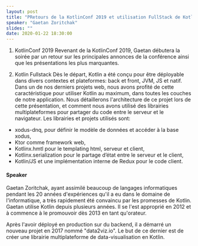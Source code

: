 ```yaml
---
layout: post
title: "PRetours de la KotlinConf 2019 et utilisation FullStack de Kotlin"
speaker: "Gaetan Zoritchak"
slides: ""
date: 2020-01-22 18:30:00
---
```


1. KotlinConf 2019
Revenant de la KotlinConf 2019, Gaetan débutera la soirée par un retour sur les principales annonces de la conférence ainsi que les présentations les plus marquantes.

2. Kotlin Fullstack
Dès le départ, Kotlin a été conçu pour être déployable dans divers contextes et plateformes: back et front, JVM, JS et natif.
Dans un de nos derniers projets web, nous avons profité de cette caractéristique pour utiliser Kotlin au maximum, dans toutes les couches de notre application.
Nous détaillerons l'architecture de ce projet lors de cette présentation, et comment nous avons utilisé des librairies multiplateformes pour partager du code entre le serveur et le navigateur.
Les librairies et projets utilisés sont:
- xodus-dnq, pour définir le modèle de données et accéder à la base xodus,
- Ktor comme framework web,
- Kotlinx.hmtl pour le templating html, serveur et client,
- Kotlinx.serialization pour le partage d’état entre le serveur et le client,
- Kotlin/JS et une implémentation interne de Redux pour le code client.

#### Speaker

Gaetan Zoritchak, ayant assimilé beaucoup de langages informatiques pendant les 20 années d'expériences qu'il a eu dans le domaine de l'informatique, a très rapidement été convaincu par les promesses de Kotlin. Gaetan utilise Kotlin depuis plusieurs années. Il se l'est approprié en 2012 et à commence à le promouvoir dès 2013 en tant qu'orateur.

Après l'avoir déployé en production sur du backend, il a démarré un nouveau projet en 2017 nommé "data2viz.io". Le but de ce dernier est de créer une librairie multiplateforme de data-visualisation en Kotlin.